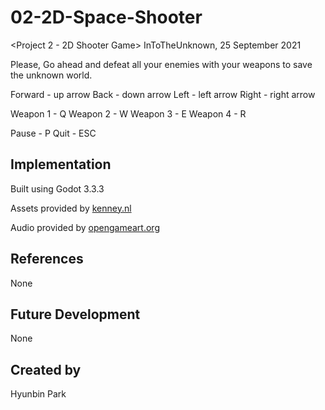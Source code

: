 # 02-2D-Space-Shooter
<Project 2 - 2D Shooter Game> InToTheUnknown, 25 September 2021

Please, Go ahead and defeat all your enemies with your weapons to save the unknown world.

Forward - up arrow
Back - down arrow
Left - left arrow
Right - right arrow

Weapon 1 - Q
Weapon 2 - W
Weapon 3 - E
Weapon 4 - R

Pause - P
Quit - ESC


## Implementation
Built using Godot 3.3.3

Assets provided by [kenney.nl](https://kenney.nl/assets/space-shooter-redux)

Audio provided by [opengameart.org](https://opengameart.org/content/through-space)
## References
None

## Future Development
None

## Created by
Hyunbin Park
